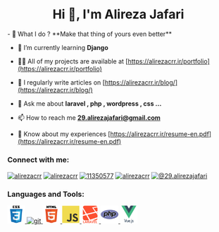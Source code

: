<h1 align="center">Hi 👋, I'm Alireza Jafari</h1>
- 🔭 What I do ? **Make that thing of yours even better**

- 🌱 I’m currently learning **Django**

- 👨‍💻 All of my projects are available at [https://alirezacrr.ir/portfolio](https://alirezacrr.ir/portfolio)

- 📝 I regularly write articles on [https://alirezacrr.ir/blog/](https://alirezacrr.ir/blog/)

- 💬 Ask me about **laravel , php , wordpress , css ...**

- 📫 How to reach me **29.alirezajafari@gmail.com**

- 📄 Know about my experiences [https://alirezacrr.ir/resume-en.pdf](https://alirezacrr.ir/resume-en.pdf)

<h3 align="left">Connect with me:</h3>
<p align="left">
<a href="https://codepen.io/alirezacrr" target="blank"><img align="center" src="https://raw.githubusercontent.com/rahuldkjain/github-profile-readme-generator/master/src/images/icons/Social/codepen.svg" alt="alirezacrr" height="30" width="40" /></a>
<a href="https://linkedin.com/in/alirezacrr" target="blank"><img align="center" src="https://raw.githubusercontent.com/rahuldkjain/github-profile-readme-generator/master/src/images/icons/Social/linked-in-alt.svg" alt="alirezacrr" height="30" width="40" /></a>
<a href="https://stackoverflow.com/users/11350577" target="blank"><img align="center" src="https://raw.githubusercontent.com/rahuldkjain/github-profile-readme-generator/master/src/images/icons/Social/stack-overflow.svg" alt="11350577" height="30" width="40" /></a>
<a href="https://instagram.com/alirezacrr" target="blank"><img align="center" src="https://raw.githubusercontent.com/rahuldkjain/github-profile-readme-generator/master/src/images/icons/Social/instagram.svg" alt="alirezacrr" height="30" width="40" /></a>
<a href="https://medium.com/@29.alirezajafari" target="blank"><img align="center" src="https://raw.githubusercontent.com/rahuldkjain/github-profile-readme-generator/master/src/images/icons/Social/medium.svg" alt="@29.alirezajafari" height="30" width="40" /></a>
</p>

<h3 align="left">Languages and Tools:</h3>
<p align="left"> <a href="https://www.w3schools.com/css/" target="_blank" rel="noreferrer"> <img src="https://raw.githubusercontent.com/devicons/devicon/master/icons/css3/css3-original-wordmark.svg" alt="css3" width="40" height="40"/> </a> <a href="https://git-scm.com/" target="_blank" rel="noreferrer"> <img src="https://www.vectorlogo.zone/logos/git-scm/git-scm-icon.svg" alt="git" width="40" height="40"/> </a> <a href="https://www.w3.org/html/" target="_blank" rel="noreferrer"> <img src="https://raw.githubusercontent.com/devicons/devicon/master/icons/html5/html5-original-wordmark.svg" alt="html5" width="40" height="40"/> </a> <a href="https://developer.mozilla.org/en-US/docs/Web/JavaScript" target="_blank" rel="noreferrer"> <img src="https://raw.githubusercontent.com/devicons/devicon/master/icons/javascript/javascript-original.svg" alt="javascript" width="40" height="40"/> </a> <a href="https://laravel.com/" target="_blank" rel="noreferrer"> <img src="https://raw.githubusercontent.com/devicons/devicon/master/icons/laravel/laravel-plain-wordmark.svg" alt="laravel" width="40" height="40"/> </a> <a href="https://www.php.net" target="_blank" rel="noreferrer"> <img src="https://raw.githubusercontent.com/devicons/devicon/master/icons/php/php-original.svg" alt="php" width="40" height="40"/> </a> <a href="https://vuejs.org/" target="_blank" rel="noreferrer"> <img src="https://raw.githubusercontent.com/devicons/devicon/master/icons/vuejs/vuejs-original-wordmark.svg" alt="vuejs" width="40" height="40"/> </a> </p>
